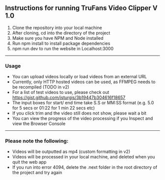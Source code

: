 ## Instructions for running TruFans Video Clipper V 1.0
1. Clone the repository into your local machine
2.  After cloning, cd into the directory of the project
3.  Make sure you have NPM and Node installed
4.  Run npm install to install package dependencies
5.  npm run dev to run the website in Localhost:3000

--- 
### Usage
* You can upload videos locally or load videos from an external URL
* Currently, only HTTP hosted videos can be used, as FFMPEG needs to be recompiled (TODO in v2)
* For a list of test videos to use, please check out https://gist.github.com/jsturgis/3b19447b304616f18657
* The input boxes for start/ end time take S.S or MM:SS format (e.g. 5.0 for 5 secs or 01:22 for 1 min 22 secs etc)
* If you click trim and the video still does not show, please wait a bit
* You can view the progress of the video processing if you Inspect and view the Browser Console

---
### Please note the following:
* Videos will be outputted as mp4 (custom formatting in v2)
* Videos will be processed in your local machine, and deleted when you quit the web app
* If you run into error 4094, delete the .next folder in the root directory of the project and try again
